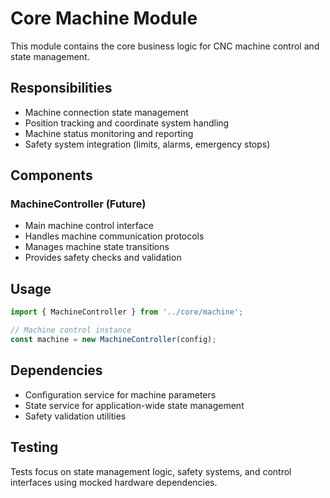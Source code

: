 # Core Machine Module

This module contains the core business logic for CNC machine control and state management.

## Responsibilities
- Machine connection state management
- Position tracking and coordinate system handling
- Machine status monitoring and reporting
- Safety system integration (limits, alarms, emergency stops)

## Components

### MachineController (Future)
- Main machine control interface
- Handles machine communication protocols
- Manages machine state transitions
- Provides safety checks and validation

## Usage

```typescript
import { MachineController } from '../core/machine';

// Machine control instance
const machine = new MachineController(config);
```

## Dependencies
- Configuration service for machine parameters
- State service for application-wide state management
- Safety validation utilities

## Testing
Tests focus on state management logic, safety systems, and control interfaces using mocked hardware dependencies.